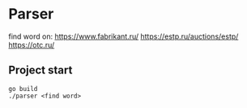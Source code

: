 # Parser
find word on: https://www.fabrikant.ru/ 
              https://estp.ru/auctions/estp/
              https://otc.ru/

## Project start
```
go build
./parser <find word>
```
